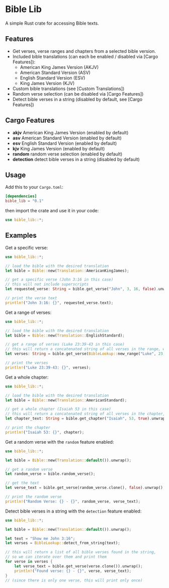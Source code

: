 # Bible Lib
A simple Rust crate for accessing Bible texts.

## Features
- Get verses, verse ranges and chapters from a selected bible version.
- Included bible translations (can each be enabled / disabled via [Cargo Features]):
  - American King James Version (AKJV)
  - American Standard Version (ASV)
  - English Standard Version (ESV)
  - King James Version (KJV)
- Custom bible translations (see [Custom Translations])
- Random verse selection (can be disabled via [Cargo Features])
- Detect bible verses in a string (disabled by default, see [Cargo Features])

## Cargo Features
- **akjv** American King James Version (enabled by default)
- **asv** American Standard Version (enabled by default)
- **esv** English Standard Version (enabled by default)
- **kjv** King James Version (enabled by default)
- **random** random verse selection (enabled by default)
- **detection** detect bible verses in a string (disabled by default)

## Usage
Add this to your `Cargo.toml`:
```toml
[dependencies]
bible_lib = "0.1"
```
then import the crate and use it in your code:
```rust
use bible_lib::*;
```

## Examples

Get a specific verse:
```rust
use bible_lib::*;

// load the bible with the desired translation
let bible = Bible::new(Translation::AmericanKingJames);

// get a specific verse (John 3:16 in this case)
// this will not include superscripts
let requested_verse: String = bible.get_verse("John", 3, 16, false).unwrap();

// print the verse text
println!("John 3:16: {}", requested_verse.text);
```
Get a range of verses:
```rust
use bible_lib::*;

// load the bible with the desired translation
let bible = Bible::new(Translation::EnglishStandard);

// get a range of verses (Luke 23:39-43 in this case)
// this will return a concatenated string of all verses in the range, with superscripts
let verses: String = bible.get_verse(BibleLookup::new_range("Luke", 23, 39, 43), false).unwrap();

// print the verses
println!("Luke 23:39-43: {}", verses);
```
Get a whole chapter:
```rust
use bible_lib::*;

// load the bible with the desired translation
let bible = Bible::new(Translation::AmericanStandard);

// get a whole chapter (Isaiah 53 in this case)
// this will return a concatenated string of all verses in the chapter, with superscripts
let chapter_text: String = bible.get_chapter("Isaiah", 53, true).unwrap();

// print the chapter
println!("Isaiah 53: {}", chapter);
```
Get a random verse with the `random` feature enabled:
```rust
use bible_lib::*;

let bible = Bible::new(Translation::default()).unwrap();

// get a random verse
let random_verse = bible.random_verse();

// get the text
let verse_text = bible.get_verse(random_verse.clone(), false).unwrap();

// print the random verse
println!("Random Verse: {} - {}", random_verse, verse_text);
```
Detect bible verses in a string with the `detection` feature enabled:
```rust
use bible_lib::*;

let bible = Bible::new(Translation::default()).unwrap();

let text = "Show me John 3:16";
let verses = BibleLookup::detect_from_string(text);

// this will return a list of all bible verses found in the string,
// so we can iterate over them and print them
for verse in verses {
    let verse_text = bible.get_verse(verse.clone()).unwrap();
    println!("Found verse: {} - {}", verse, verse_text);
}
// (since there is only one verse, this will print only once)
```